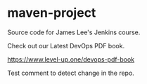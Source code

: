 # maven-project
Source code for James Lee's Jenkins course.

Check out our Latest DevOps PDF book.

https://www.level-up.one/devops-pdf-book

Test comment to detect change in the repo.
